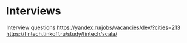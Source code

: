 # Interviews
Interview questions
https://yandex.ru/jobs/vacancies/dev/?cities=213
https://fintech.tinkoff.ru/study/fintech/scala/
